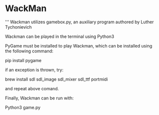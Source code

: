 # WackMan
'''
Wackman utilizes gamebox.py, an auxiliary program authored by Luther Tychonievich

Wackman can be played in the terminal using Python3

PyGame must be installed to play Wackman, which can be installed using the following command:

pip install pygame

if an exception is thrown, try:

brew install sdl sdl_image sdl_mixer sdl_ttf portmidi

and repeat above comand.

Finally, Wackman can be run with:

Python3 game.py
